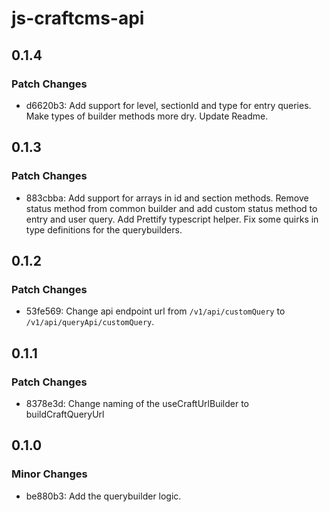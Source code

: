 # js-craftcms-api

## 0.1.4

### Patch Changes

- d6620b3: Add support for level, sectionId and type for entry queries.
  Make types of builder methods more dry.
  Update Readme.

## 0.1.3

### Patch Changes

- 883cbba: Add support for arrays in id and section methods.
  Remove status method from common builder and add custom status method to entry and user query.
  Add Prettify typescript helper.
  Fix some quirks in type definitions for the querybuilders.

## 0.1.2

### Patch Changes

- 53fe569: Change api endpoint url from `/v1/api/customQuery` to `/v1/api/queryApi/customQuery`.

## 0.1.1

### Patch Changes

- 8378e3d: Change naming of the useCraftUrlBuilder to buildCraftQueryUrl

## 0.1.0

### Minor Changes

- be880b3: Add the querybuilder logic.
